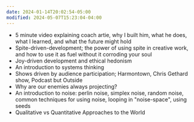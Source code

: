 ```yaml
---
date: 2024-01-14T20:02:54-05:00
modified: 2024-05-07T15:23:04-04:00
---
```

- 5 minute video explaining coach artie, why I built him, what he does, what I learned, and what the future might hold
- Spite-driven-development; the power of using spite in creative work, and how to use it as fuel without it corroding your soul
- Joy-driven development and ethical hedonism
- An introduction to systems thinking
- Shows driven by audience participation; Harmontown, Chris Gethard show, Podcast but Outside
- Why are our enemies always projecting?
- An introduction to noise: perlin noise, simplex noise, random noise, common techniques for using noise, looping in "noise-space", using seeds
- Qualitative vs Quantitative Approaches to the World